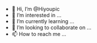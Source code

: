 - 👋 Hi, I’m @Hiyoupic
- 👀 I’m interested in ...
- 🌱 I’m currently learning ...
- 💞️ I’m looking to collaborate on ...
- 📫 How to reach me ...

<!---
Hiyoupic/Hiyoupic is a ✨ special ✨ repository because its `README.md` (this file) appears on your GitHub profile.
You can click the Preview link to take a look at your changes.
--->
